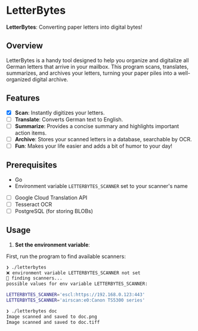 # LetterBytes

**LetterBytes**: Converting paper letters into digital bytes!

## Overview

LetterBytes is a handy tool designed to help you organize and digitalize all German letters that arrive in your mailbox. This program scans, translates, summarizes, and archives your letters, turning your paper piles into a well-organized digital archive.

## Features

- [x] **Scan**: Instantly digitizes your letters.
- [ ] **Translate**: Converts German text to English.
- [ ] **Summarize**: Provides a concise summary and highlights important action items.
- [ ] **Archive**: Stores your scanned letters in a database, searchable by OCR.
- [ ] **Fun**: Makes your life easier and adds a bit of humor to your day!

## Prerequisites

- Go
- Environment variable `LETTERBYTES_SCANNER` set to your scanner's name
- [ ] Google Cloud Translation API
- [ ] Tesseract OCR
- [ ] PostgreSQL (for storing BLOBs)

## Usage

1. **Set the environment variable**:
   
First, run the program to find available scanners:
   
```sh
❯ ./letterbytes 
❌ environment variable LETTERBYTES_SCANNER not set
🚀 finding scanners...
possible values for env variable LETTERBYTES_SCANNER:

LETTERBYTES_SCANNER='escl:https://192.168.0.123:443'
LETTERBYTES_SCANNER='airscan:e0:Canon TS5300 series'
```

```sh
❯ ./letterbytes doc
Image scanned and saved to doc.png
Image scanned and saved to doc.tiff
```